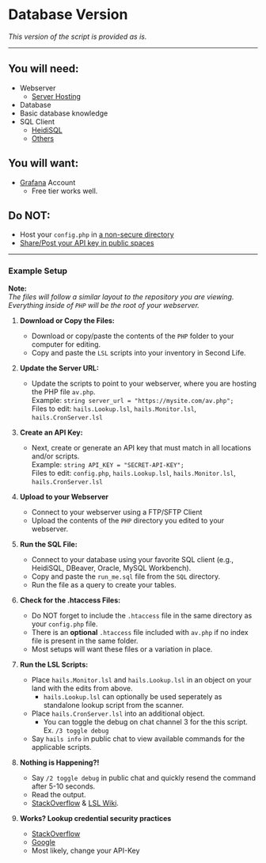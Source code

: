 # Database Version
*This version of the script is provided as is.*

---

## You will need:
- Webserver
   - [Server Hosting](https://letmegooglethat.com/?q=webhosting)  
- Database  
- Basic database knowledge
- SQL Client
   - [HeidiSQL](https://www.heidisql.com/)  
   - [Others](https://alternativeto.net/software/heidisql/)  

## You will want:  
- [Grafana](https://grafana.net) Account
   - Free tier works well.

## Do NOT:
- Host your `config.php` in [a non-secure directory](https://letmegooglethat.com/?q=How+to+securely+host+a+config+file) 
- [Share/Post your API key in public spaces](https://letmegooglethat.com/?q=API+Security)  

---

### Example Setup
**Note:**  
*The files will follow a similar layout to the repository you are viewing.*  
*Everything inside of `PHP` will be the root of your webserver.*  

1. **Download or Copy the Files:**
   - Download or copy/paste the contents of the `PHP` folder to your computer for editing.
   - Copy and paste the `LSL` scripts into your inventory in Second Life.

2. **Update the Server URL:**
   - Update the scripts to point to your webserver, where you are hosting the PHP file `av.php`.  
   Example: `string server_url = "https://mysite.com/av.php";`  
   Files to edit: `hails.Lookup.lsl`, `hails.Monitor.lsl`, `hails.CronServer.lsl`  

3. **Create an API Key:**
   - Next, create or generate an API key that must match in all locations and/or scripts.  
   Example: `string API_KEY = "SECRET-API-KEY";`  
   Files to edit: `config.php`, `hails.Lookup.lsl`, `hails.Monitor.lsl`, `hails.CronServer.lsl`

4. **Upload to your Webserver**
   - Connect to your webserver using a FTP/SFTP Client
   - Upload the contents of the `PHP` directory you edited to your webserver.

5. **Run the SQL File:**
   - Connect to your database using your favorite SQL client (e.g., HeidiSQL, DBeaver, Oracle, MySQL Workbench).
   - Copy and paste the `run_me.sql` file from the `SQL` directory.
   - Run the file as a query to create your tables.

6. **Check for the .htaccess Files:**
   - Do NOT forget to include the `.htaccess` file in the same directory as your `config.php` file.  
   - There is an **optional** `.htaccess` file included with `av.php` if no index file is present in the same folder.
   - Most setups will want these files or a variation in place.

7. **Run the LSL Scripts:**  
   - Place `hails.Monitor.lsl` and `hails.Lookup.lsl` in an object on your land with the edits from above.  
      - `hails.Lookup.lsl` can optionally be used seperately as standalone lookup script from the scanner.  
   - Place `hails.CronServer.lsl` into an additional object.  
      - You can toggle the debug on chat channel 3 for the this script. Ex. `/3 toggle debug`  
   - Say `hails info` in public chat to view available commands for the applicable scripts.

8. **Nothing is Happening?!**
   - Say `/2 toggle debug` in public chat and quickly resend the command after 5-10 seconds.
   - Read the output.
   - [StackOverflow](https://stackoverflow.com/) & [LSL Wiki](https://wiki.secondlife.com/wiki/LSL_Portal).  

9. **Works? Lookup credential security practices**
   - [StackOverflow](https://stackoverflow.com/)
   - [Google](https://google.com/)
   - Most likely, change your API-Key
